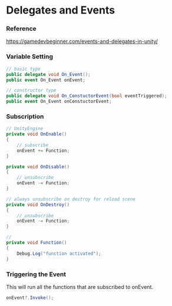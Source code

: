 # Delegates and Events

### Reference
https://gamedevbeginner.com/events-and-delegates-in-unity/

### Variable Setting
```C#
// basic type
public delegate void On_Event();
public event On_Event onEvent;

// constructor type
public delegate void On_ConstuctorEvent(bool eventTriggered);
public event On_Event onConstuctorEvent;
```

### Subscription
```C#
// UnityEngine
private void OnEnable()
{
    // subscribe
    onEvent += Function;
}

private void OnDisable()
{
    // unsubscribe
    onEvent -= Function;
}

// always unsubscribe on destroy for reload scene
private void OnDestroy()
{
    // unsubscribe
    onEvent -= Function;
}

//
private void Function()
{
    Debug.Log("function activated");
}
```

### Triggering the Event
This will run all the functions that are subscribed to onEvent.
```C#
onEvent?.Invoke();
```